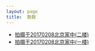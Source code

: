 ```yaml
---
layout: page
title:  数数
---
```




- [拍摄于20170208北京家中(二楼)](/public/asset/video/shushu_tea.mp4)
- [拍摄于20170208北京家中(一楼)](shushu-video/2017-03-07-来个数数的视频.md)